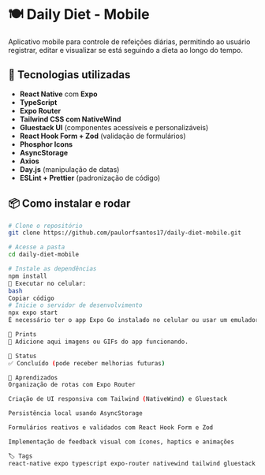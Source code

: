 # 🍽️ Daily Diet - Mobile

Aplicativo mobile para controle de refeições diárias, permitindo ao usuário registrar, editar e visualizar se está seguindo a dieta ao longo do tempo.

## 🚀 Tecnologias utilizadas

- **React Native** com **Expo**
- **TypeScript**
- **Expo Router**
- **Tailwind CSS com NativeWind**
- **Gluestack UI** (componentes acessíveis e personalizáveis)
- **React Hook Form + Zod** (validação de formulários)
- **Phosphor Icons**
- **AsyncStorage**
- **Axios**
- **Day.js** (manipulação de datas)
- **ESLint + Prettier** (padronização de código)

## 📦 Como instalar e rodar

```bash
# Clone o repositório
git clone https://github.com/paulorfsantos17/daily-diet-mobile.git

# Acesse a pasta
cd daily-diet-mobile

# Instale as dependências
npm install
📱 Executar no celular:
bash
Copiar código
# Inicie o servidor de desenvolvimento
npx expo start
É necessário ter o app Expo Go instalado no celular ou usar um emulador Android/iOS.

📸 Prints
📌 Adicione aqui imagens ou GIFs do app funcionando.

📌 Status
✅ Concluído (pode receber melhorias futuras)

🧠 Aprendizados
Organização de rotas com Expo Router

Criação de UI responsiva com Tailwind (NativeWind) e Gluestack

Persistência local usando AsyncStorage

Formulários reativos e validados com React Hook Form e Zod

Implementação de feedback visual com ícones, haptics e animações

🏷️ Tags
react-native expo typescript expo-router nativewind tailwind gluestack asyncstorage zod react-hook-form jest mobile


